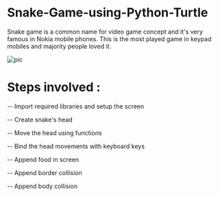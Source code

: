 # Snake-Game-using-Python-Turtle
Snake game is a common name for video game concept and it's very famous in Nokia mobile phones. This is the most played game in keypad mobiles and majority people loved it.


![pic](https://user-images.githubusercontent.com/67041715/97403723-f1b5ce00-191a-11eb-8d95-17c8da457df3.png)


# Steps involved :
-- Import required libraries and setup the screen

-- Create snake's head

-- Move the head using functions

-- Bind the head movements with keyboard keys

-- Append food in screen

-- Append border collision

-- Append body collision
